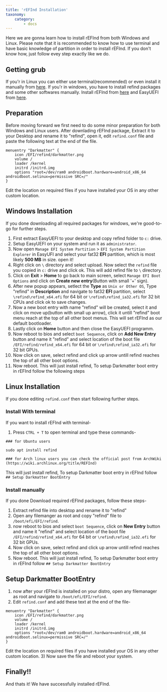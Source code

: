 ```yaml
---
title: 'rEFInd Installation'
taxonomy:
    category:
        - docs
---
```


Here we are gonna learn how to install rEFInd from both Windows and Linux. Please note that it is recommended to know how to use terminal and have basic knowledge of partition in order to install rEFInd. If you don't know how, just follow evey step exactly like we do.

## Getting grub
If you'r in Linux you can either use terminal(recommended) or even install it manually from [here](https://sourceforge.net/projects/refind/). If you'r in windows, you have to install refind packages and some other softwares manually. Install rEFInd from [here](https://sourceforge.net/projects/refind/) and EasyUEFI from [here](https://getintopc.com.pk/softwares/utilities/easyuefi-technician-free-download/).

## Preparation
Before moving forward we first need to do some minor preparation for both Windows and Linux users. After downlading rEFInd package, Extract it to your Desktop and rename it to "refind", open it, edit `refind.conf` file and paste the following text at the end of the file.
```
menuentry "Darkmatter" {
    icon /EFI/refind/darkmatter.png
    volume /
    loader /kernel
    initrd /initrd.img
    options "root=/dev/ram0 androidboot.hardware=android_x86_64 androidboot.selinux=permissive SRC=/"
}
```
Edit the location on required files if you have installed your OS in any other custom location.

## Windows Installation
If you done downloading all required packages for windows, we're good-to-go for further steps.
1) First extract EasyUEFI to your desktop and copy refind folder to `c:` drive.
2) Setup EasyUEFI on your system and run it as `administrator`.
3) Now open `Manage EFI System Partition` > `EFI System Partition Explorer` in EasyUFI and select your fat32 <b>EFI</b> partition, which is most likely <b>500 MB</b> in size. open it! 
4) Right click on `\` directory and select upload. Now select the `refind` file you copied in `c:` drive and click ok. This will add refind file to `\` directory.
5) Click on <b>Exit</b> > <b>Home</b> to go back to main screen, select `Manage EFI Boot Options` and click on <b>Create new entry</b>(Button with small '+' sign).
6) After new popup appears, setlect the <b>Type</b> as `Unix or Other OS`, Type "refind" in <b>Description</b> and navigate to fat32 <b>EFI</b> partition, select `\refind\refind_x64.efi` for 64 bit or `\refind\refind_ia32.efi` for 32 bit CPUs and click ok to save changes.
7) Now a new boot entry with name "refind" will be created, select it and click on move up(button with small up arrow), click it untill "refind" boot menu reach at the top of all other boot menus. This will set rEFInd as our default bootloader.
8) Lastly click on <b>Home</b> button and then close the EasyUEFI programm.
9) Now reboot to bios and select `boot Sequence`, click on <b>Add New Entry</b> button and name it "refind" and select location of the boot file `/EFI/refind/refind_x64.efi` for 64 bit or `\refind\refind_ia32.efi` for 32 bit GPUs.
10) Now click on save, select refind and click up arrow untill refind reaches the top of all other boot options.
11) Now reboot. This will just install refind, To setup Darkmatter boot entry in rEFInd follow the following steps

## Linux Installation
If you done editing `refind.conf` then start following further steps.
### Install With terminal
If you want to install rEFInd with terminal-
1) Press ``CTRL + T`` to open terminal and type these commands-
``` 
### for Ubuntu users

sudo apt install refind    

### for Arch linux users you can check the official post from ArchWiki (https://wiki.archlinux.org/title/REFInd) 
```
This will just install refind, To setup Darkmatter boot entry in rEFInd follow `## Setup Darkmatter BootEntry`

### Install manually
If you done Download required rEFInd packages, follow these steps-
1) Extract refind file into desktop and rename it to "refind"
2) Open any filemanger as root and copy "refind" file to `/boot/efi/EFI/refind`.
3) now reboot to bios and select `boot Sequence`, click on <b>New Entry</b> button and name it "refind" and select location of the boot file `/EFI/refind/refind_x64.efi` for 64 bit or `\refind\refind_ia32.efi` for 32 bit GPUs.
4) Now click on save, select refind and click up arrow untill refind reaches the top of all other boot options.
5) Now reboot. This will just install refind, To setup Darkmatter boot entry in rEFInd follow `## Setup Darkmatter BootEntry`

## Setup Darkmatter BootEntry
1) now after your rEFInd is installed on your distro, open any filemanager as root and navigate to `/boot/efi/EFI/refind`.
2) Edit `refind.conf` and add these text at the end of the file-
``` 
menuentry "Darkmatter" {
    icon /EFI/refind/darkmatter.png
    volume /
    loader /kernel
    initrd /initrd.img
    options "root=/dev/ram0 androidboot.hardware=android_x86_64 androidboot.selinux=permissive SRC=/"
}
```
Edit the location on required files if you have installed your OS in any other custom location.
3) Now save the file and reboot your system.



## Finally!!
And thats it! We have successfully installed rEFInd.
